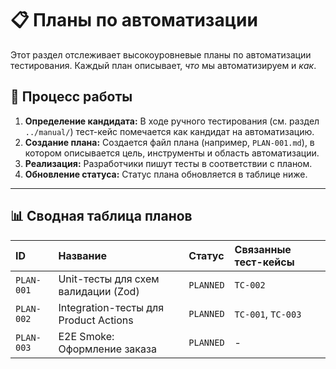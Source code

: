 # 📋 Планы по автоматизации

Этот раздел отслеживает высокоуровневые планы по автоматизации тестирования. Каждый план описывает, *что* мы автоматизируем и *как*.

## 🚀 Процесс работы

1.  **Определение кандидата:** В ходе ручного тестирования (см. раздел `../manual/`) тест-кейс помечается как кандидат на автоматизацию.
2.  **Создание плана:** Создается файл плана (например, `PLAN-001.md`), в котором описывается цель, инструменты и область автоматизации.
3.  **Реализация:** Разработчики пишут тесты в соответствии с планом.
4.  **Обновление статуса:** Статус плана обновляется в таблице ниже.

---

## 📊 Сводная таблица планов

| ID         | Название                                | Статус    | Связанные тест-кейсы      |
| :--------- | :-------------------------------------- | :-------- | :------------------------ |
| `PLAN-001` | Unit-тесты для схем валидации (Zod)     | `PLANNED` | `TC-002`                  |
| `PLAN-002` | Integration-тесты для Product Actions   | `PLANNED` | `TC-001`, `TC-003`        |
| `PLAN-003` | E2E Smoke: Оформление заказа          | `PLANNED` | -                         |
